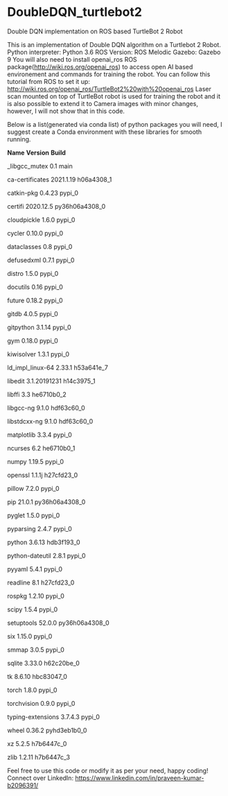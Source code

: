# DoubleDQN_turtlebot2
Double DQN implementation on ROS based TurtleBot 2 Robot

This is an implementation of Double DQN algorithm on a Turtlebot 2 Robot.
Python interpreter: Python 3.6
ROS Version: ROS Melodic
Gazebo: Gazebo 9
You will also need to install openai_ros ROS package(http://wiki.ros.org/openai_ros) to access open AI based environement and commands for training the robot. You can follow this tutorial from ROS to set it up: http://wiki.ros.org/openai_ros/TurtleBot2%20with%20openai_ros
Laser scan mounted on top of TurtleBot robot is used for training the robot and it is also possible to extend it to Camera images with minor changes, however, I will not show that in this code. 

Below is a list(generated via conda list) of python packages you will need, I suggest create a Conda environment with these libraries for smooth running.

**Name**                  **Version**           **Build**

_libgcc_mutex             0.1                        main

ca-certificates           2021.1.19            h06a4308_1

catkin-pkg                0.4.23                   pypi_0

certifi                   2020.12.5        py36h06a4308_0

cloudpickle               1.6.0                    pypi_0

cycler                    0.10.0                   pypi_0

dataclasses               0.8                      pypi_0

defusedxml                0.7.1                    pypi_0

distro                    1.5.0                    pypi_0

docutils                  0.16                     pypi_0

future                    0.18.2                   pypi_0

gitdb                     4.0.5                    pypi_0

gitpython                 3.1.14                   pypi_0

gym                       0.18.0                   pypi_0

kiwisolver                1.3.1                    pypi_0

ld_impl_linux-64          2.33.1               h53a641e_7

libedit                   3.1.20191231         h14c3975_1

libffi                    3.3                  he6710b0_2

libgcc-ng                 9.1.0                hdf63c60_0

libstdcxx-ng              9.1.0                hdf63c60_0

matplotlib                3.3.4                    pypi_0

ncurses                   6.2                  he6710b0_1

numpy                     1.19.5                   pypi_0

openssl                   1.1.1j               h27cfd23_0

pillow                    7.2.0                    pypi_0

pip                       21.0.1           py36h06a4308_0

pyglet                    1.5.0                    pypi_0

pyparsing                 2.4.7                    pypi_0

python                    3.6.13               hdb3f193_0

python-dateutil           2.8.1                    pypi_0

pyyaml                    5.4.1                    pypi_0

readline                  8.1                  h27cfd23_0

rospkg                    1.2.10                   pypi_0

scipy                     1.5.4                    pypi_0

setuptools                52.0.0           py36h06a4308_0 

six                       1.15.0                   pypi_0

smmap                     3.0.5                    pypi_0

sqlite                    3.33.0               h62c20be_0

tk                        8.6.10               hbc83047_0

torch                     1.8.0                    pypi_0

torchvision               0.9.0                    pypi_0

typing-extensions         3.7.4.3                  pypi_0

wheel                     0.36.2             pyhd3eb1b0_0

xz                        5.2.5                h7b6447c_0

zlib                      1.2.11               h7b6447c_3

Feel free to use this code or modify it as per your need, happy coding!
Connect over LinkedIn: https://www.linkedin.com/in/praveen-kumar-b2096391/
